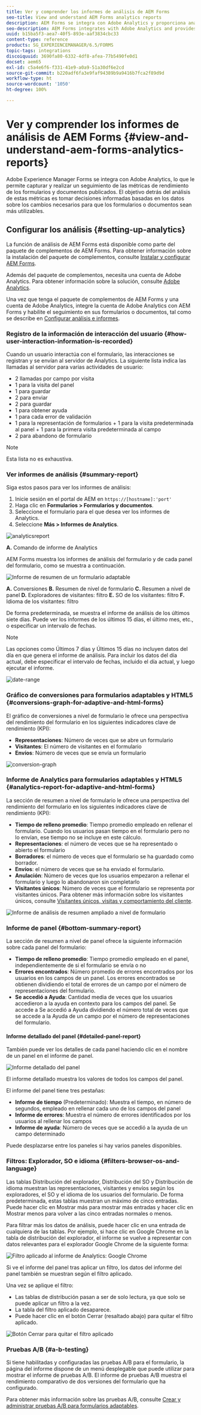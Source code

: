 ```yaml
---
title: Ver y comprender los informes de análisis de AEM Forms
seo-title: View and understand AEM Forms analytics reports
description: AEM Forms se integra con Adobe Analytics y proporciona análisis resumidos y detallados sobre los formularios adaptables publicados.
seo-description: AEM Forms integrates with Adobe Analytics and provides you summary and detailed analytics about your published adaptive forms.
uuid: b15ba5f3-aea7-40f5-893e-aaf3834cbc33
content-type: reference
products: SG_EXPERIENCEMANAGER/6.5/FORMS
topic-tags: integrations
discoiquuid: 3690fa80-6332-4df8-afea-77b5490fe0d1
docset: aem65
exl-id: c5a4e6f6-f331-41e9-a0a9-51a30df6e2cd
source-git-commit: b220adf6fa3e9faf94389b9a9416b7fca2f89d9d
workflow-type: ht
source-wordcount: '1050'
ht-degree: 100%

---
```


# Ver y comprender los informes de análisis de AEM Forms {#view-and-understand-aem-forms-analytics-reports}

Adobe Experience Manager Forms se integra con Adobe Analytics, lo que le permite capturar y realizar un seguimiento de las métricas de rendimiento de los formularios y documentos publicados. El objetivo detrás del análisis de estas métricas es tomar decisiones informadas basadas en los datos sobre los cambios necesarios para que los formularios o documentos sean más utilizables.

## Configurar los análisis {#setting-up-analytics}

La función de análisis de AEM Forms está disponible como parte del paquete de complementos de AEM Forms. Para obtener información sobre la instalación del paquete de complementos, consulte [Instalar y configurar AEM Forms](../../forms/using/installing-configuring-aem-forms-osgi.md).

Además del paquete de complementos, necesita una cuenta de Adobe Analytics. Para obtener información sobre la solución, consulte [Adobe Analytics](https://www.adobe.com/es/solutions/digital-analytics.html).

Una vez que tenga el paquete de complementos de AEM Forms y una cuenta de Adobe Analytics, integre la cuenta de Adobe Analytics con AEM Forms y habilite el seguimiento en sus formularios o documentos, tal como se describe en [Configurar análisis e informes](../../forms/using/configure-analytics-forms-documents.md).

### Registro de la información de interacción del usuario {#how-user-interaction-information-is-recorded}

Cuando un usuario interactúa con el formulario, las interacciones se registran y se envían al servidor de Analytics. La siguiente lista indica las llamadas al servidor para varias actividades de usuario:

* 2 llamadas por campo por visita
* 1 para la visita del panel
* 1 para guardar
* 2 para enviar
* 2 para guardar
* 1 para obtener ayuda
* 1 para cada error de validación
* 1 para la representación de formularios + 1 para la visita predeterminada al panel + 1 para la primera visita predeterminada al campo
* 2 para abandono de formulario

>[!NOTE]
>
>Esta lista no es exhaustiva.

### Ver informes de análisis {#summary-report}

Siga estos pasos para ver los informes de análisis:

1. Inicie sesión en el portal de AEM en `https://[hostname]:'port'`
1. Haga clic en **Formularios > Formularios y documentos**.
1. Seleccione el formulario para el que desea ver los informes de Analytics.
1. Seleccione **Más > Informes de Analytics**.

![analyticsreport](assets/analyticsreport.png)

**A.** Comando de informe de Analytics

AEM Forms muestra los informes de análisis del formulario y de cada panel del formulario, como se muestra a continuación.

![Informe de resumen de un formulario adaptable](assets/analyticsdashboard_callout.png)

**A.** Conversiones **B.** Resumen de nivel de formulario **C.** Resumen a nivel de panel **D.** Exploradores de visitantes: filtro **E.** SO de los visitantes: filtro **F.** Idioma de los visitantes: filtro

De forma predeterminada, se muestra el informe de análisis de los últimos siete días. Puede ver los informes de los últimos 15 días, el último mes, etc., o especificar un intervalo de fechas.

>[!NOTE]
>
>Las opciones como Últimos 7 días y Últimos 15 días no incluyen datos del día en que genera el informe de análisis. Para incluir los datos del día actual, debe especificar el intervalo de fechas, incluido el día actual, y luego ejecutar el informe.

![date-range](assets/date-range.png)

### Gráfico de conversiones para formularios adaptables y HTML5 {#conversions-graph-for-adaptive-and-html-forms}

El gráfico de conversiones a nivel de formulario le ofrece una perspectiva del rendimiento del formulario en los siguientes indicadores clave de rendimiento (KPI):

* **Representaciones**: Número de veces que se abre un formulario
* **Visitantes**: El número de visitantes en el formulario
* **Envíos**: Número de veces que se envía un formulario

![conversion-graph](assets/conversion-graph.png)

### Informe de Analytics para formularios adaptables y HTML5 {#analytics-report-for-adaptive-and-html-forms}

La sección de resumen a nivel de formulario le ofrece una perspectiva del rendimiento del formulario en los siguientes indicadores clave de rendimiento (KPI):

* **Tiempo de relleno promedio**: Tiempo promedio empleado en rellenar el formulario. Cuando los usuarios pasan tiempo en el formulario pero no lo envían, ese tiempo no se incluye en este cálculo.
* **Representaciones**: el número de veces que se ha representado o abierto el formulario
* **Borradores**: el número de veces que el formulario se ha guardado como borrador.
* **Envíos**: el número de veces que se ha enviado el formulario.
* **Anulación**: Número de veces que los usuarios empezaron a rellenar el formulario y luego lo abandonaron sin completarlo
* **Visitantes únicos**: Número de veces que el formulario se representa por visitantes únicos. Para obtener más información sobre los visitantes únicos, consulte [Visitantes únicos, visitas y comportamiento del cliente](https://helpx.adobe.com/es/analytics/kb/unique-visitors-visitor-behavior.html).

![Informe de análisis de resumen ampliado a nivel de formulario](assets/analytics-report.png)

### Informe de panel {#bottom-summary-report}

La sección de resumen a nivel de panel ofrece la siguiente información sobre cada panel del formulario:

* **Tiempo de relleno promedio**: Tiempo promedio empleado en el panel, independientemente de si el formulario se envía o no
* **Errores encontrados**: Número promedio de errores encontrados por los usuarios en los campos de un panel. Los errores encontrados se obtienen dividiendo el total de errores de un campo por el número de representaciones del formulario.
* **Se accedió a Ayuda**: Cantidad media de veces que los usuarios accedieron a la ayuda en contexto para los campos del panel. Se accede a Se accedió a Ayuda dividiendo el número total de veces que se accede a la Ayuda de un campo por el número de representaciones del formulario.

#### Informe detallado del panel {#detailed-panel-report}

También puede ver los detalles de cada panel haciendo clic en el nombre de un panel en el informe de panel.

![Informe detallado del panel](assets/panel-report-detailed.png)

El informe detallado muestra los valores de todos los campos del panel.

El informe del panel tiene tres pestañas:

* **Informe de tiempo** (Predeterminado): Muestra el tiempo, en número de segundos, empleado en rellenar cada uno de los campos del panel
* **Informe de errores**: Muestra el número de errores identificados por los usuarios al rellenar los campos
* **Informe de ayuda**: Número de veces que se accedió a la ayuda de un campo determinado

Puede desplazarse entre los paneles si hay varios paneles disponibles.

### Filtros: Explorador, SO e idioma {#filters-browser-os-and-language}

Las tablas Distribución del explorador, Distribución del SO y Distribución de idioma muestran las representaciones, visitantes y envíos según los exploradores, el SO y el idioma de los usuarios del formulario. De forma predeterminada, estas tablas muestran un máximo de cinco entradas. Puede hacer clic en Mostrar más para mostrar más entradas y hacer clic en Mostrar menos para volver a las cinco entradas normales o menos.

Para filtrar más los datos de análisis, puede hacer clic en una entrada de cualquiera de las tablas. Por ejemplo, si hace clic en Google Chrome en la tabla de distribución del explorador, el informe se vuelve a representar con datos relevantes para el explorador Google Chrome de la siguiente forma:

![Filtro aplicado al informe de Analytics: Google Chrome ](assets/filter-1.png)

Si ve el informe del panel tras aplicar un filtro, los datos del informe del panel también se muestran según el filtro aplicado.

Una vez se aplique el filtro:

* Las tablas de distribución pasan a ser de solo lectura, ya que solo se puede aplicar un filtro a la vez.
* La tabla del filtro aplicado desaparece.
* Puede hacer clic en el botón Cerrar (resaltado abajo) para quitar el filtro aplicado.

![Botón Cerrar para quitar el filtro aplicado](assets/close-filter.png)

### Pruebas A/B {#a-b-testing}

Si tiene habilitadas y configuradas las pruebas A/B para el formulario, la página del informe dispone de un menú desplegable que puede utilizar para mostrar el informe de pruebas A/B. El informe de pruebas A/B muestra el rendimiento comparativo de dos versiones del formulario que ha configurado.

Para obtener más información sobre las pruebas A/B, consulte [Crear y administrar pruebas A/B para formularios adaptables](../../forms/using/ab-testing-adaptive-forms.md).

